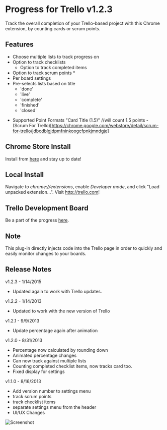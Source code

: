 # Progress for Trello v1.2.3

Track the overall completion of your Trello-based project with this Chrome extension, by counting cards or scrum points.


## Features

- Choose multiple lists to track progress on
- Option to track checklists
	- Option to track completed items
- Option to track scrum points *
- Per board settings
- Pre-selects lists based on title
	- 'done'
	- 'live'
	- 'complete'
	- 'finished'
	- 'closed'

* Supported Point Formats
	"Card Title (1.5)" //will count 1.5 points
		- (Scrum For Trello)[https://chrome.google.com/webstore/detail/scrum-for-trello/jdbcdblgjdpmfninkoogcfpnkjmndgje]


## Chrome Store Install

Install from [here](https://chrome.google.com/webstore/detail/progress-for-trello/ihneehmaifakdfpbjmneobgeifcaddbd) and stay up to date!


## Local Install

Navigate to *chrome://extensions*, enable *Developer mode*, and click "Load unpacked extension...". Visit http://trello.com!


## Trello Development Board

Be a part of the progress [here](https://trello.com/b/0QkitWlZ/progress-for-trello).


## Note

This plug-in directly injects code into the Trello page in order to quickly and easily monitor changes to your boards.


## Release Notes

v1.2.3 - 1/14/2015

- Updated again to work with Trello updates.


v1.2.2 - 1/14/2013

- Updated to work with the new version of Trello


v1.2.1 - 9/9/2013

- Update percentage again after animation


v1.2.0 - 8/31/2013

- Percentage now calculated by rounding down
- Animated percentage changes
- Can now track against multiple lists
- Counting completed checklist items, now tracks card too.
- Fixed display for settings


v1.1.0 - 8/16/2013

- Add version number to settings menu
- track scrum points
- track checklist items
- separate settings menu from the header
- UI/UX Changes


![Screenshot](https://raw.github.com/Cycododge/Progress-For-Trello/master/resources/doneCardsCompleted.png)
